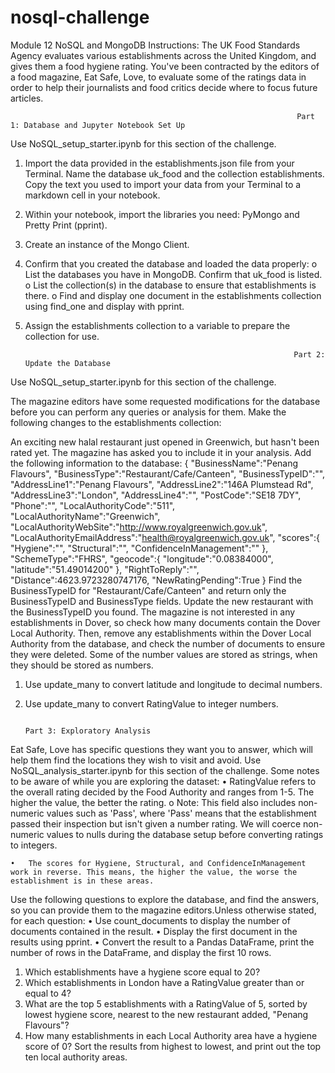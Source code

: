# nosql-challenge
Module 12 NoSQL and MongoDB
Instructions:
The UK Food Standards Agency evaluates various establishments across the United Kingdom, and gives them a food hygiene rating. You've been contracted by the editors of a food magazine, Eat Safe, Love, to evaluate some of the ratings data in order to help their journalists and food critics decide where to focus future articles.

                                                                    Part 1: Database and Jupyter Notebook Set Up
Use NoSQL_setup_starter.ipynb for this section of the challenge.
1.	Import the data provided in the establishments.json file from your Terminal. Name the database uk_food and the collection establishments. Copy the text you used to import your data from your Terminal to a markdown cell in your notebook.
2.	Within your notebook, import the libraries you need: PyMongo and Pretty Print (pprint).
3.	Create an instance of the Mongo Client.
4.	Confirm that you created the database and loaded the data properly:
    o	List the databases you have in MongoDB. Confirm that uk_food is listed.
    o	List the collection(s) in the database to ensure that establishments is there.
    o	Find and display one document in the establishments collection using find_one and display with pprint.
5.	Assign the establishments collection to a variable to prepare the collection for use.


                                                                    Part 2: Update the Database
Use NoSQL_setup_starter.ipynb for this section of the challenge.

The magazine editors have some requested modifications for the database before you can perform any queries or analysis for them. Make the following changes to the establishments collection:

An exciting new halal restaurant just opened in Greenwich, but hasn't been rated yet. The magazine has asked you to include it in your analysis. Add the following information to the database:
{
    "BusinessName":"Penang Flavours",
    "BusinessType":"Restaurant/Cafe/Canteen",
    "BusinessTypeID":"",
    "AddressLine1":"Penang Flavours",
    "AddressLine2":"146A Plumstead Rd",
    "AddressLine3":"London",
    "AddressLine4":"",
    "PostCode":"SE18 7DY",
    "Phone":"",
    "LocalAuthorityCode":"511",
    "LocalAuthorityName":"Greenwich",
    "LocalAuthorityWebSite":"http://www.royalgreenwich.gov.uk",
    "LocalAuthorityEmailAddress":"health@royalgreenwich.gov.uk",
    "scores":{
        "Hygiene":"",
        "Structural":"",
        "ConfidenceInManagement":""
    },
    "SchemeType":"FHRS",
    "geocode":{
        "longitude":"0.08384000",
        "latitude":"51.49014200"
    },
    "RightToReply":"",
    "Distance":4623.9723280747176,
    "NewRatingPending":True
}
	Find the BusinessTypeID for "Restaurant/Cafe/Canteen" and return only the BusinessTypeID and BusinessType fields.
	Update the new restaurant with the BusinessTypeID you found.
	The magazine is not interested in any establishments in Dover, so check how many documents contain the Dover Local Authority. Then, remove any establishments within the Dover Local Authority from the database, and check the number of documents to ensure they were deleted.
	Some of the number values are stored as strings, when they should be stored as numbers.

1.	Use update_many to convert latitude and longitude to decimal numbers.
2.	Use update_many to convert RatingValue to integer numbers.


                                                                                Part 3: Exploratory Analysis
Eat Safe, Love has specific questions they want you to answer, which will help them find the locations they wish to visit and avoid.
Use NoSQL_analysis_starter.ipynb for this section of the challenge.
Some notes to be aware of while you are exploring the dataset:
    •	RatingValue refers to the overall rating decided by the Food Authority and ranges from 1-5. The higher the value, the better the rating.
        o	Note: This field also includes non-numeric values such as 'Pass', where 'Pass' means that the establishment passed their inspection but isn't given a number rating. We will coerce non-numeric values to nulls during the database setup before converting ratings to integers.

    •	The scores for Hygiene, Structural, and ConfidenceInManagement work in reverse. This means, the higher the value, the worse the establishment is in these areas.

Use the following questions to explore the database, and find the answers, so you can provide them to the magazine editors.Unless otherwise stated, for each question:
    •	Use count_documents to display the number of documents contained in the result.
    •	Display the first document in the results using pprint.
    •	Convert the result to a Pandas DataFrame, print the number of rows in the DataFrame, and display the first 10 rows.

1.	Which establishments have a hygiene score equal to 20?
2.	Which establishments in London have a RatingValue greater than or equal to 4?
3.	What are the top 5 establishments with a RatingValue of 5, sorted by lowest hygiene score, nearest to the new restaurant added, "Penang Flavours"?
4.	How many establishments in each Local Authority area have a hygiene score of 0? Sort the results from highest to lowest, and print out the top ten local authority areas.
